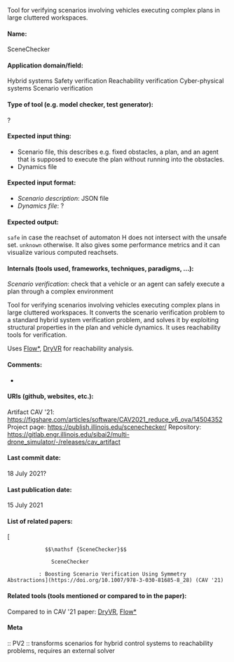 Tool for verifying scenarios involving vehicles executing complex plans in large cluttered workspaces. 

#### Name:
SceneChecker

#### Application domain/field:
Hybrid systems
Safety verification
Reachability verification
Cyber-physical systems
Scenario verification

#### Type of tool (e.g. model checker, test generator):
?

#### Expected input thing:
- Scenario file, this describes e.g. fixed obstacles, a plan, and an agent that is supposed to execute the plan without running into the obstacles.
- Dynamics file

#### Expected input format:
- *Scenario description*: JSON file
- *Dynamics file*: ?

#### Expected output:
`safe` in case the reachset of automaton H does not intersect with the unsafe set.
`unknown` otherwise.
It also gives some performance metrics and it can visualize various computed reachsets.

#### Internals (tools used, frameworks, techniques, paradigms, ...):
*Scenario verification*: check that a vehicle or an agent can safely execute a plan through a complex environment

Tool for verifying scenarios involving vehicles executing complex plans in large cluttered workspaces. It converts the scenario verification problem to a standard hybrid system verification problem, and solves it by exploiting structural properties in the plan and vehicle dynamics.
It uses reachability tools for verification.

Uses [Flow\*](Flow*.md), [DryVR](DryVR.md) for reachability analysis.

#### Comments:
-

#### URIs (github, websites, etc.):
Artifact CAV '21: https://figshare.com/articles/software/CAV2021_reduce_v6_ova/14504352
Project page: https://publish.illinois.edu/scenechecker/
Repository: https://gitlab.engr.illinois.edu/sibai2/multi-drone_simulator/-/releases/cav_artifact

#### Last commit date:
18 July 2021?

#### Last publication date:
15 July 2021

#### List of related papers:
[
                
                  
                
                $$\mathsf {SceneChecker}$$
                
                  SceneChecker
                
              : Boosting Scenario Verification Using Symmetry Abstractions](https://doi.org/10.1007/978-3-030-81685-8_28) (CAV '21)

#### Related tools (tools mentioned or compared to in the paper):
Compared to in CAV '21 paper: [DryVR](DryVR.md), [Flow\*](Flow*.md)

#### Meta
:: PV2 :: transforms scenarios for hybrid control systems to reachability problems, requires an external solver